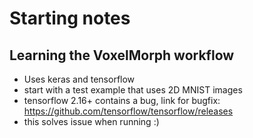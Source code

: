 # Starting notes

## Learning the VoxelMorph workflow

- Uses keras and tensorflow
- start with a test example that uses 2D MNIST images
- tensorflow 2.16+ contains a bug, link for bugfix: https://github.com/tensorflow/tensorflow/releases
- this solves issue when running :)

